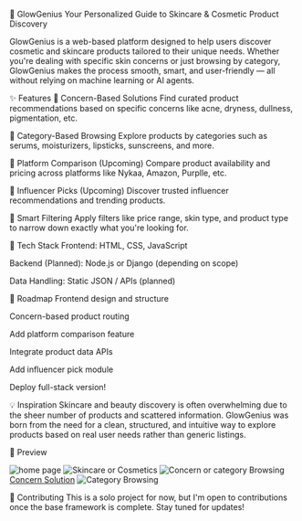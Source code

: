 🌟 GlowGenius
Your Personalized Guide to Skincare & Cosmetic Product Discovery

GlowGenius is a web-based platform designed to help users discover cosmetic and skincare products tailored to their unique needs. Whether you're dealing with specific skin concerns or just browsing by category, GlowGenius makes the process smooth, smart, and user-friendly — all without relying on machine learning or AI agents.

✨ Features
🔹 Concern-Based Solutions
Find curated product recommendations based on specific concerns like acne, dryness, dullness, pigmentation, etc.

🔹 Category-Based Browsing
Explore products by categories such as serums, moisturizers, lipsticks, sunscreens, and more.

🔹 Platform Comparison (Upcoming)
Compare product availability and pricing across platforms like Nykaa, Amazon, Purplle, etc.

🔹 Influencer Picks (Upcoming)
Discover trusted influencer recommendations and trending products.

🔹 Smart Filtering
Apply filters like price range, skin type, and product type to narrow down exactly what you're looking for.

🔧 Tech Stack
Frontend: HTML, CSS, JavaScript

Backend (Planned): Node.js or Django (depending on scope)

Data Handling: Static JSON / APIs (planned)

🚀 Roadmap
 Frontend design and structure

 Concern-based product routing

 Add platform comparison feature

 Integrate product data APIs

 Add influencer pick module

 Deploy full-stack version!

💡 Inspiration
Skincare and beauty discovery is often overwhelming due to the sheer number of products and scattered information. GlowGenius was born from the need for a clean, structured, and intuitive way to explore products based on real user needs rather than generic listings.

📸 Preview

![home page](https://github.com/user-attachments/assets/a2a529b0-b3c5-4b8c-ab81-1294a0d6bb9d)
![Skincare or Cosmetics](https://github.com/user-attachments/assets/51dc747f-7edf-4c71-a0bc-5f11f854fab6)
![Concern or category Browsing](https://github.com/user-attachments/assets/8e9c837f-48b3-4563-b73e-969f66c40b67)
[Concern Solution](https://github.com/user-attachments/assets/878d4c3f-4569-4988-945f-a41d880c6762)
![Category Browsing](https://github.com/user-attachments/assets/72880354-747e-4eb8-b804-af9ecd453113)

 
🤝 Contributing
This is a solo project for now, but I'm open to contributions once the base framework is complete. Stay tuned for updates!

